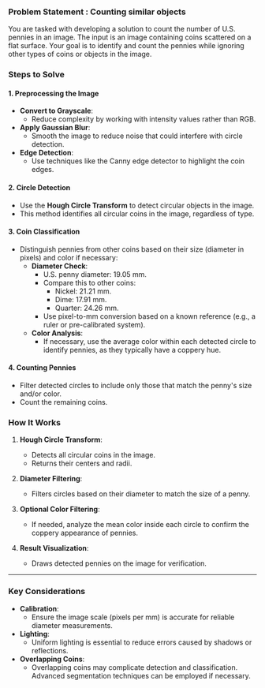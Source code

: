 ### Problem Statement : Counting similar objects

You are tasked with developing a solution to count the number of U.S. pennies in an image. The input is an image containing coins scattered on a flat surface. Your goal is to identify and count the pennies while ignoring other types of coins or objects in the image.


### Steps to Solve

#### 1. **Preprocessing the Image**
   - **Convert to Grayscale**:
     - Reduce complexity by working with intensity values rather than RGB.
   - **Apply Gaussian Blur**:
     - Smooth the image to reduce noise that could interfere with circle detection.
   - **Edge Detection**:
     - Use techniques like the Canny edge detector to highlight the coin edges.

#### 2. **Circle Detection**
   - Use the **Hough Circle Transform** to detect circular objects in the image.
   - This method identifies all circular coins in the image, regardless of type.

#### 3. **Coin Classification**
   - Distinguish pennies from other coins based on their size (diameter in pixels) and color if necessary:
     - **Diameter Check**:
       - U.S. penny diameter: 19.05 mm.
       - Compare this to other coins:
         - Nickel: 21.21 mm.
         - Dime: 17.91 mm.
         - Quarter: 24.26 mm.
       - Use pixel-to-mm conversion based on a known reference (e.g., a ruler or pre-calibrated system).
     - **Color Analysis**:
       - If necessary, use the average color within each detected circle to identify pennies, as they typically have a coppery hue.

#### 4. **Counting Pennies**
   - Filter detected circles to include only those that match the penny's size and/or color.
   - Count the remaining coins.


### How It Works
1. **Hough Circle Transform**:
   - Detects all circular coins in the image.
   - Returns their centers and radii.

2. **Diameter Filtering**:
   - Filters circles based on their diameter to match the size of a penny.

3. **Optional Color Filtering**:
   - If needed, analyze the mean color inside each circle to confirm the coppery appearance of pennies.

4. **Result Visualization**:
   - Draws detected pennies on the image for verification.

---

### Key Considerations
- **Calibration**:
  - Ensure the image scale (pixels per mm) is accurate for reliable diameter measurements.
- **Lighting**:
  - Uniform lighting is essential to reduce errors caused by shadows or reflections.
- **Overlapping Coins**:
  - Overlapping coins may complicate detection and classification. Advanced segmentation techniques can be employed if necessary.

